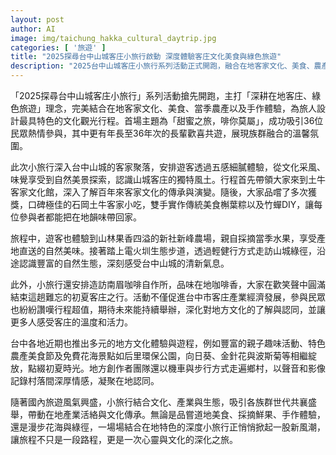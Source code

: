 ```yaml
---
layout: post
author: AI
image: img/taichung_hakka_cultural_daytrip.jpg
categories: [ '旅遊' ]
title: "2025探尋台中山城客庄小旅行啟動 深度體驗客庄文化美食與綠色旅遊"
description: "2025台中山城客庄小旅行系列活動正式開跑，融合在地客家文化、美食、農產及手作體驗，設計獨具特色的觀光行程。首場主題『甜蜜之旅，啡你莫屬』吸引各世代參與，深入客家聚落，從文化采風、傳統美食DIY到果園採摘與生態健行，全面感受山城風情。同時推廣地方農產、產業與文化，帶動在地經濟與文化認同，展現多元族群融合與小旅行新風潮。"
---
```

「2025探尋台中山城客庄小旅行」系列活動搶先開跑，主打「深耕在地客庄、綠色旅遊」理念，完美結合在地客家文化、美食、當季農產以及手作體驗，為旅人設計最具特色的文化觀光行程。首場主題為「甜蜜之旅，啡你莫屬」，成功吸引36位民眾熱情參與，其中更有年長至36年次的長輩歡喜共遊，展現族群融合的溫馨氛圍。

此次小旅行深入台中山城的客家聚落，安排遊客透過五感細膩體驗，從文化采風、味覺享受到自然美景探索，認識山城客庄的獨特風土。行程首先帶領大家來到土牛客家文化館，深入了解百年來客家文化的傳承與演變。隨後，大家品嚐了多次獲獎，口碑極佳的石岡土牛客家小吃，雙手實作傳統美食槲葉粽以及竹蟬DIY，讓每位參與者都能把在地韻味帶回家。

旅程中，遊客也體驗到山林果香四溢的新社新峰農場，親自採摘當季水果，享受產地直送的自然美味。接著踏上電火圳生態步道，透過輕健行方式走訪山城綠徑，沿途認識豐富的自然生態，深刻感受台中山城的清新氣息。

此外，小旅行還安排造訪南眉咖啡自作所，品味在地咖啡香，大家在歡笑聲中圓滿結束這趟難忘的初夏客庄之行。活動不僅促進台中市客庄產業經濟發展，參與民眾也紛紛讚嘆行程超值，期待未來能持續舉辦，深化對地方文化的了解與認同，並讓更多人感受客庄的溫度和活力。

台中各地近期也推出多元的地方文化體驗與遊程，例如豐富的親子趣味活動、特色農產美食節及免費花海景點如后里環保公園，向日葵、金針花與波斯菊等相繼綻放，點綴初夏時光。地方創作者團隊還以機車與步行方式走遍鄉村，以聲音和影像記錄村落間深厚情感，凝聚在地認同。

隨著國內旅遊風氣興盛，小旅行結合文化、產業與生態，吸引各族群世代共襄盛舉，帶動在地產業活絡與文化傳承。無論是品嘗道地美食、採摘鮮果、手作體驗，還是漫步花海與綠徑，一場場結合在地特色的深度小旅行正悄悄掀起一股新風潮，讓旅程不只是一段路程，更是一次心靈與文化的深化之旅。